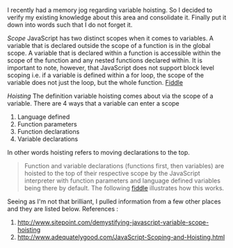 I recently had a memory jog regarding variable hoisting. So I decided to verify my existing knowledge about this area and consolidate it. Finally put it down into words such that I do not forget it.

*Scope*
JavaScript has two distinct scopes when it comes to variables. A variable that is declared outside the scope of a function is in the global scope. A variable that is declared within a function is accessible within the scope of the function and any nested functions declared within. It is important to note, however, that JavaScript does not support block level scoping i.e. if a variable is defined within a for loop, the scope of the variable does not just the loop, but the whole function. [Fiddle](http://jsfiddle.net/PGfgv/1503/)

*Hoisting*
The definition variable hoisting comes about via the scope of a variable. 
There are 4 ways that a variable can enter a scope

 1. Language defined
 2. Function parameters
 3. Function declarations
 4. Variable declarations

In other words hoisting refers to moving declarations to the top.

> Function and variable declarations (functions first, then variables)
> are hoisted to the top of their respective scope by the JavaScript
> interpreter with function parameters and language defined variables
> being there by default.
> The following [fiddle](http://jsfiddle.net/vcjL9xyd/7/) illustrates how this works.

Seeing as I'm not that brilliant, I pulled information from a few other places and they are listed below.
References : 

 1. http://www.sitepoint.com/demystifying-javascript-variable-scope-hoisting
 2. http://www.adequatelygood.com/JavaScript-Scoping-and-Hoisting.html


